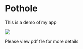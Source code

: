 # Pothole
This is a demo of my app<br>

[![](https://markdown-videos-api.jorgenkh.no/youtube/Ej1U6t0Z6Zo)](https://youtu.be/Ej1U6t0Z6Zo)<br>

Please view pdf file for more details
